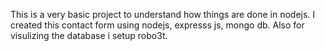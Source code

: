 This is a very basic project to understand how things are done in nodejs. I created this contact form
using nodejs, expresss js, mongo db. Also for visulizing the database i setup robo3t.

